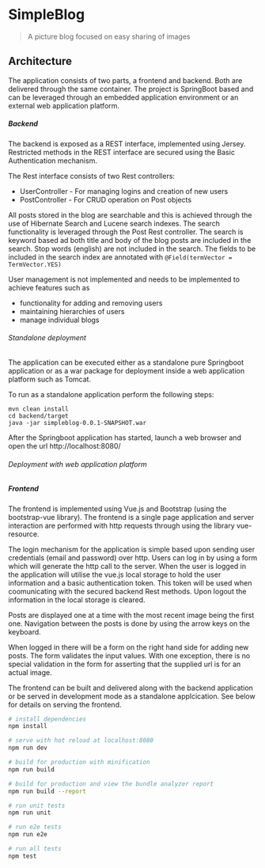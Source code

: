 # SimpleBlog

> A picture blog focused on easy sharing of images

## Architecture

 The application consists of two parts, a frontend and backend. Both
 are delivered through the same container. The project is SpringBoot
 based and can be leveraged through an embedded application environment
 or an external web application platform.
 
 ##### Backend
 
 The backend is exposed as a REST interface, implemented using Jersey. 
 Restricted methods in the REST interface are secured
 using the Basic Authentication mechanism.
 
 The Rest interface consists of two Rest controllers:
 - UserController - For managing logins and creation of new users
 - PostController - For CRUD operation on Post objects 
 
 All posts stored in the blog are searchable and this is achieved
 through the use of Hibernate Search and Lucene search indexes. The
 search functionality is leveraged through the Post Rest controller. The
 search is keyword based ad both title and body of the blog posts are
 included in the search. Stop words (english) are not included in the
 search. The fields to be included in the search index are annotated with
 `@Field(termVector = TermVector.YES)`
 
 User management is not implemented and needs to be implemented to 
 achieve features such as
 - functionality for adding and removing users
 - maintaining hierarchies of users
 - manage individual blogs
 
 ###### Standalone deployment
 
 The application can be executed either as a standalone pure Springboot
 application or as a war package for deployment inside a web application
 platform such as Tomcat.
 
 To run as a standalone application perform the following steps:
 
 ```
 mvn clean install
 cd backend/target
 java -jar simpleblog-0.0.1-SNAPSHOT.war
  ```
 After the Springboot application has started, launch a web browser and 
 open the url http://localhost:8080/
 
 ###### Deployment with web application platform
 
 
 
 ##### Frontend
 
 The frontend is implemented using Vue.js and Bootstrap (using the 
 bootstrap-vue library). The frontend is a single page application
 and server interaction are performed with http requests through
 using the library vue-resource.
 
 The login mechanism for the application is simple based upon sending
 user credentials (email and password) over http. Users can log in by
 using a form which will generate the http call to the server. When
 the user is logged in the application will utilise the vue.js local 
 storage to hold the user information and a basic authentication token. 
 This token will be used when coomunicating with the secured backend 
 Rest methods. Upon logout the information in the local storage is
 cleared.
 
 Posts are displayed one at a time with the most recent image being
 the first one. Navigation between the posts is done by using the
 arrow keys on the keyboard.
 
 When logged in there will be a form on the right hand side for 
 adding new posts. The form validates the input values. With one
 exception, there is no special validation in the form for asserting 
 that the supplied url is for an actual image. 
 
 The frontend can be built and delivered along with the backend application
 or be served in development mode as a standalone applcication. See
 below for details on serving the frontend.
 
 ``` bash
 # install dependencies
 npm install
 
 # serve with hot reload at localhost:8080
 npm run dev
 
 # build for production with minification
 npm run build
 
 # build for production and view the bundle analyzer report
 npm run build --report
 
 # run unit tests
 npm run unit
 
 # run e2e tests
 npm run e2e
 
 # run all tests
 npm test
 ```